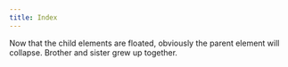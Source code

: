 ```yaml
---
title: Index
---
```


Now that the child elements are floated, obviously the parent element will collapse.
Brother and sister grew up together.
